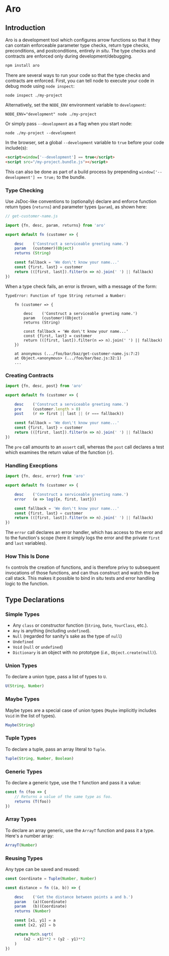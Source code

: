 # Aro

## Introduction

Aro is a development tool which configures arrow functions so that it they can contain enforceable parameter type checks, return type checks, preconditions, and postconditions, entirely *in situ*. The type checks and contracts are enforced only during development/debugging.

```sh
npm install aro
```

There are several ways to run your code so that the type checks and contracts are enforced. First, you can tell node to execute your code in debug mode using `node inspect`:

```
node inspect ./my-project
```

Alternatively, set the `NODE_ENV` environment variable to `development`:

```
NODE_ENV="development" node ./my-project
```

Or simply pass `--development` as a flag when you start node:

```
node ./my-project --development
```

In the browser, set a global `--development` variable to `true` before your code include(s):

```html
<script>window['--development'] == true</script>
<script src="/my-project.bundle.js"></script>
```

This can also be done as part of a build process by prepending `window['--development'] == true;` to the bundle.

### Type Checking

Use JsDoc-like conventions to (optionally) declare and enforce function return types (`returns`) and parameter types (`param`), as shown here:

```js
// get-customer-name.js

import {fn, desc, param, returns} from 'aro'

export default fn (customer => {

    desc    ('Construct a serviceable greeting name.')
    param   (customer)(Object)
    returns (String)

    const fallback = 'We don\'t know your name...'
    const {first, last} = customer
    return (([first, last]).filter(n => n).join(' ') || fallback)
})
```

When a type check fails, an error is thrown, with a message of the form:

```
TypeError: Function of type String returned a Number:

    fn (customer => {

        desc    ('Construct a serviceable greeting name.')
        param   (customer)(Object)
        returns (String)

        const fallback = 'We don\'t know your name...'
        const {first, last} = customer
        return (([first, last]).filter(n => n).join(' ') || fallback)
    })

    at anonymous (.../foo/bar/baz/get-customer-name.js:7:2)
    at Object.<anonymous> (.../foo/bar/baz.js:32:1)
    ...
```

### Creating Contracts

```js
import {fn, desc, post} from 'aro'

export default fn (customer => {

    desc    ('Construct a serviceable greeting name.')
    pre     (customer.length > 0)
    post    (r => first || last || (r === fallback))

    const fallback = 'We don\'t know your name...'
    const {first, last} = customer
    return (([first, last]).filter(n => n).join(' ') || fallback)
})
```

The `pre` call amounts to an `assert` call, whereas the `post` call declares a test which examines the return value of the function (`r`).

### Handling Execptions

```js
import {fn, desc, error} from 'aro'

export default fn (customer => {

    desc    ('Construct a serviceable greeting name.')
    error   (e => log({e, first, last}))

    const fallback = 'We don\'t know your name...'
    const {first, last} = customer
    return (([first, last]).filter(n => n).join(' ') || fallback)
})
```

The `error` call declares an error handler, which has access to the error and to the function's scope (here it simply logs the error and the private `first` and `last` variables).

### How This Is Done

`fn` controls the creation of functions, and is therefore privy to subsequent invocations of those functions, and can thus construct and watch the live call stack. This makes it possible to bind in situ tests and error handling logic to the function.

## Type Declarations

### Simple Types

* Any `class` or constructor function (`String`, `Date`, `YourClass`, etc.).
* `Any` is anything (including `undefined`).
* `Null` (regarded for sanity's sake as the type of `null`)
* `Undefined`
* `Void` (`null` or `undefined`)
* `Dictionary` is an object with no prototype (*i.e.,* `Object.create(null)`).

### Union Types

To declare a union type, pass a list of types to `U`.

```js
U(String, Number)
```

### Maybe Types

Maybe types are a special case of union types (`Maybe` implicitly includes `Void` in the list of types).

```js
Maybe(String)
```

### Tuple Types

To declare a tuple, pass an array literal to `Tuple`.

```js
Tuple(String, Number, Boolean)
```

### Generic Types

To declare a generic type, use the `T` function and pass it a value:

```js
const fn (foo => {
    // Returns a value of the same type as foo.
    returns (T(foo))
})
```

### Array Types

To declare an array generic, use the `ArrayT` function and pass it a type. Here's a number array:

```js
ArrayT(Number)
```

### Reusing Types

Any type can be saved and reused:

```js
const Coordinate = Tuple(Number, Number)

const distance = fn ((a, b)) => {

    desc    ('Get the distance between points a and b.')
    param   (a)(Coordinate)
    param   (b)(Coordinate)
    returns (Number)

    const [x1, y1] = a
    const [x2, y2] = b

    return Math.sqrt(
        (x2 - x1)**2 + (y2 - y1)**2
    )
})
```
